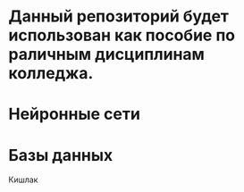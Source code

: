 # Данный репозиторий будет использован как пособие по раличным дисциплинам колледжа.


# Нейронные сети



# Базы данных

Кишлак



